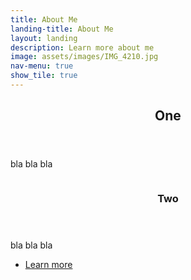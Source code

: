 ```yaml
---
title: About Me
landing-title: About Me
layout: landing
description: Learn more about me
image: assets/images/IMG_4210.jpg
nav-menu: true
show_tile: true
---
```


<!-- Main -->
<div id="main">

<!-- One -->
<section id="one">
	<div class="inner">
		<header class="major">
			<h2>One</h2>
		</header>
		<p>bla bla bla</p>
	</div>
</section>

<!-- Two -->
<section id="two" class="spotlights">
	<section>
		<a href="generic.html" class="image">
			<img src="assets/images/pic08.jpg" alt="" data-position="center center" />
		</a>
		<div class="content">
			<div class="inner">
				<header class="major">
					<h3>Two</h3>
				</header>
				<p>bla bla bla				</p>
				<ul class="actions">
					<li><a href="resume.html" class="button">Learn more</a></li>
				</ul>
			</div>
		</div>
	</section>

</section>

</div>
